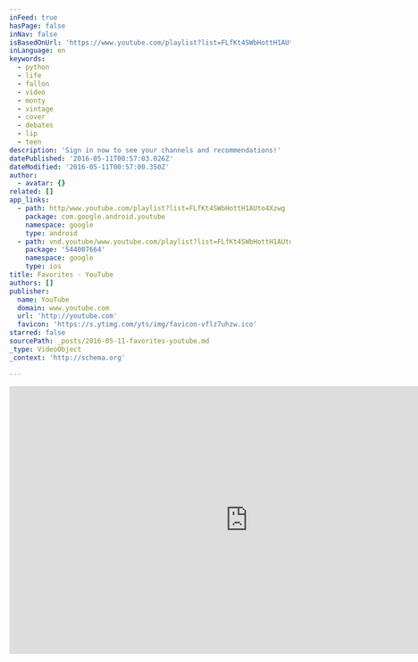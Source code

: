 ```yaml
---
inFeed: true
hasPage: false
inNav: false
isBasedOnUrl: 'https://www.youtube.com/playlist?list=FLfKt4SWbHottH1AUto4Xzwg'
inLanguage: en
keywords:
  - python
  - life
  - fallon
  - video
  - monty
  - vintage
  - cover
  - debates
  - lip
  - teen
description: 'Sign in now to see your channels and recommendations!'
datePublished: '2016-05-11T00:57:03.026Z'
dateModified: '2016-05-11T00:57:00.350Z'
author:
  - avatar: {}
related: []
app_links:
  - path: http/www.youtube.com/playlist?list=FLfKt4SWbHottH1AUto4Xzwg
    package: com.google.android.youtube
    namespace: google
    type: android
  - path: vnd.youtube/www.youtube.com/playlist?list=FLfKt4SWbHottH1AUto4Xzwg
    package: '544007664'
    namespace: google
    type: ios
title: Favorites - YouTube
authors: []
publisher:
  name: YouTube
  domain: www.youtube.com
  url: 'http://youtube.com'
  favicon: 'https://s.ytimg.com/yts/img/favicon-vflz7uhzw.ico'
starred: false
sourcePath: _posts/2016-05-11-favorites-youtube.md
_type: VideoObject
_context: 'http://schema.org'

---
```

<iframe src="https://cdn.embedly.com/widgets/media.html?src=http%3A%2F%2Fwww.youtube.com%2Fembed%2Fvideoseries%3Flist%3DFLfKt4SWbHottH1AUto4Xzwg&amp;url=https%3A%2F%2Fwww.youtube.com%2Fplaylist%3Flist%3DFLfKt4SWbHottH1AUto4Xzwg&amp;image=https%3A%2F%2Fi.ytimg.com%2Fvi%2F-HFwok9SlQQ%2Fmqdefault.jpg&amp;key=b7d04c9b404c499eba89ee7072e1c4f7&amp;type=text%2Fhtml&amp;schema=youtube" width="853" height="480" scrolling="no" frameborder="0" allowfullscreen="" style=""></iframe>